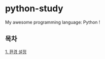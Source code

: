 # python-study
My awesome programming language: Python !

## 목차
<p>

[1. 환경 설정](https://github.com/DrMaemi/python-study/tree/main/1.%20환경%20설정)
</p>
